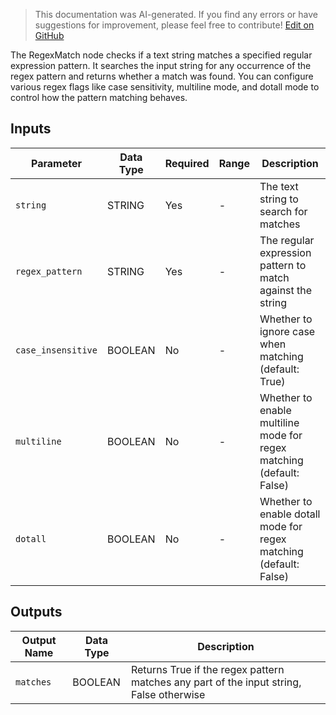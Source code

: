 > This documentation was AI-generated. If you find any errors or have suggestions for improvement, please feel free to contribute! [Edit on GitHub](https://github.com/Comfy-Org/embedded-docs/blob/main/comfyui_embedded_docs/docs/RegexMatch/en.md)

The RegexMatch node checks if a text string matches a specified regular expression pattern. It searches the input string for any occurrence of the regex pattern and returns whether a match was found. You can configure various regex flags like case sensitivity, multiline mode, and dotall mode to control how the pattern matching behaves.

## Inputs

| Parameter | Data Type | Required | Range | Description |
|-----------|-----------|----------|-------|-------------|
| `string` | STRING | Yes | - | The text string to search for matches |
| `regex_pattern` | STRING | Yes | - | The regular expression pattern to match against the string |
| `case_insensitive` | BOOLEAN | No | - | Whether to ignore case when matching (default: True) |
| `multiline` | BOOLEAN | No | - | Whether to enable multiline mode for regex matching (default: False) |
| `dotall` | BOOLEAN | No | - | Whether to enable dotall mode for regex matching (default: False) |

## Outputs

| Output Name | Data Type | Description |
|-------------|-----------|-------------|
| `matches` | BOOLEAN | Returns True if the regex pattern matches any part of the input string, False otherwise |
